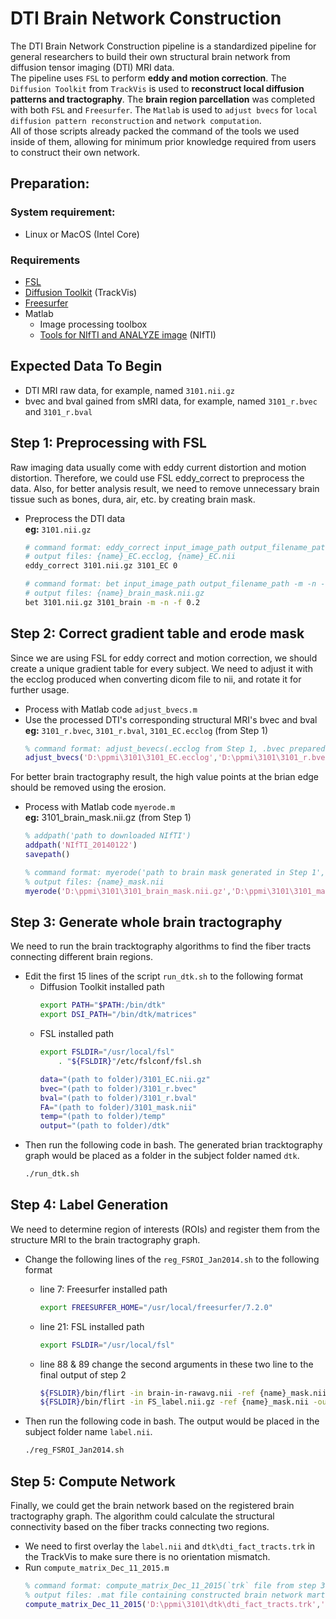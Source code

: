 # DTI Brain Network Construction
The DTI Brain Network Construction pipeline is a standardized pipeline for general researchers to build their own structural brain network from diffusion tensor imaging (DTI) MRI data.  
The  pipeline uses `FSL` to perform __eddy and motion correction__. The `Diffusion Toolkit` from `TrackVis` is used to __reconstruct local diffusion patterns and tractography__. The __brain region parcellation__ was completed with both `FSL` and `Freesurfer`. The `Matlab` is used to `adjust bvecs` for `local diffusion pattern reconstruction` and `network computation`.   
All of those scripts already packed the command of the tools we used inside of them, allowing for minimum prior knowledge required from users to construct their own network.
## Preparation:
### System requirement:
- Linux or MacOS (Intel Core)
### Requirements
- [FSL](https://fsl.fmrib.ox.ac.uk/fsl/fslwiki/FSL)
- [Diffusion Toolkit](http://trackvis.org/) (TrackVis)
- [Freesurfer](https://surfer.nmr.mgh.harvard.edu/fswiki/DownloadAndInstall)
- Matlab
    - Image processing toolbox
    - [Tools for NIfTI and ANALYZE image](https://www.mathworks.com/matlabcentral/fileexchange/8797-tools-for-nifti-and-analyze-image) (NIfTI)
## Expected Data To Begin
- DTI MRI raw data, for example, named `3101.nii.gz`
- bvec and bval gained from sMRI data, for example, named `3101_r.bvec` and `3101_r.bval`
## Step 1: Preprocessing with FSL
Raw imaging data usually come with eddy current distortion and motion distortion. Therefore, we could use FSL eddy_correct to preprocess the data. Also, for better analysis result, we need to remove unnecessary brain tissue such as bones, dura, air, etc. by creating brain mask.
- Preprocess the DTI data  
  **eg:** `3101.nii.gz`
    ```bash
    # command format: eddy_correct input_image_path output_filename_path index
    # output files: {name}_EC.ecclog, {name}_EC.nii
    eddy_correct 3101.nii.gz 3101_EC 0

    # command format: bet input_image_path output_filename_path -m -n -f 0.2
    # output files: {name}_brain_mask.nii.gz
    bet 3101.nii.gz 3101_brain -m -n -f 0.2
    ```
## Step 2: Correct gradient table and erode mask
Since we are using FSL for eddy correct and motion correction, we should create a unique gradient table for every subject. We need to adjust it with the ecclog produced when converting dicom file to nii, and rotate it for further usage.
<!-- If you have used the FSL GUI for eddy and movement correction (and not ‘eddy’ or ‘dtipreprocess’), then you will need, for each subject, to create individualised gradient tables
(.bvec) based on the ecclog (called “data.ecclog”, which is an output file after correction is
complete in FSL), as suggested by Leemans and Jones (2009) and Rohde et al. (2004). To do
this, type in the following fdt_rotate_bvecs command
http://jeromemallershandbookofstructuralbrainmrianalysis.yolasite.com/resources/Jeromes_Structural_MRI_analysis_handbook_April2017_Part1.pdf -->
- Process with Matlab code `adjust_bvecs.m`
- Use the processed DTI's corresponding structural MRI's bvec and bval  
  **eg:** `3101_r.bvec`, `3101_r.bval`, `3101_EC.ecclog` (from Step 1)
    ```matlab
    % command format: adjust_bevecs(.ecclog from Step 1, .bvec prepared, output adjusted {name}.bevc)
    adjust_bvecs('D:\ppmi\3101\3101_EC.ecclog','D:\ppmi\3101\3101_r.bvec','D:\ppmi\3101\3101_adjs.bvec')
    ```

For better brain tractography result, the high value points at the brian edge should be removed using the erosion.
<!-- https://brainvisa.info/axon/en/processes/AnaT1toBrainMask.html -->
- Process with Matlab code `myerode.m`  
  **eg:** 3101_brain_mask.nii.gz (from Step 1)
    ```matlab
    % addpath('path to downloaded NIfTI')
    addpath('NIfTI_20140122')
    savepath()

    % command format: myerode('path to brain mask generated in Step 1','output brain mask path')
    % output files: {name}_mask.nii
    myerode('D:\ppmi\3101\3101_brain_mask.nii.gz','D:\ppmi\3101\3101_mask.nii')
    ```

## Step 3: Generate whole brain tractography
We need to run the brain tracktography algorithms to find the fiber tracts connecting different brain regions.
- Edit the first 15 lines of the script `run_dtk.sh` to the following format
    - Diffusion Toolkit installed path
        ```bash
        export PATH="$PATH:/bin/dtk"
        export DSI_PATH="/bin/dtk/matrices"
        ```
    - FSL installed path
        ```bash
        export FSLDIR="/usr/local/fsl"
            . "${FSLDIR}"/etc/fslconf/fsl.sh

        data="(path to folder)/3101_EC.nii.gz"
        bvec="(path to folder)/3101_r.bvec"
        bval="(path to folder)/3101_r.bval"
        FA="(path to folder)/3101_mask.nii"
        temp="(path to folder)/temp"
        output="(path to folder)/dtk"
        ```
- Then run the following code in bash. The generated brian tracktography graph would be placed as a folder in the subject folder named `dtk`.
    ```bash
    ./run_dtk.sh
    ```

## Step 4: Label Generation
We need to determine region of interests (ROIs) and register them from the structure MRI to the brain tractography graph.
- Change the following lines of the `reg_FSROI_Jan2014.sh` to the following format

    - line 7:        Freesurfer installed path
        ```bash
        export FREESURFER_HOME="/usr/local/freesurfer/7.2.0"
        ```

    - line 21:       FSL installed path
        ```bash
        export FSLDIR="/usr/local/fsl"
        ```

    - line 88 & 89  change the second arguments in these two line to the final output of step 2
        ```bash
        ${FSLDIR}/bin/flirt -in brain-in-rawavg.nii -ref {name}_mask.nii -out brain-in-DTI.nii.gz -omat TM.mat -cost corratio -dof 12  -interp nearestneighbour
        ${FSLDIR}/bin/flirt -in FS_label.nii.gz -ref {name}_mask.nii -out label.nii.gz -applyxfm -init TM.mat -interp nearestneighbour
        ```
- Then run the following code in bash. The output would be placed in the subject folder name `label.nii`.
    ```bash
    ./reg_FSROI_Jan2014.sh
    ```
## Step 5: Compute Network
Finally, we could get the brain network based on the registered brain tractography graph. The algorithm could calculate the structural connectivity based on the fiber tracks connecting two regions.
- We need to first overlay the `label.nii` and `dtk\dti_fact_tracts.trk` in the TrackVis to make sure there is no orientation mismatch.
- Run `compute_matrix_Dec_11_2015.m`
    ```matlab
    % command format: compute_matrix_Dec_11_2015(`trk` file from step 3,`label.nii` from step 4, output path, threshold)
    % output files: .mat file containing constructed brain network martrix
    compute_matrix_Dec_11_2015('D:\ppmi\3101\dtk\dti_fact_tracts.trk','D:\ppmi\3101\label.nii','D:\ppmi\3101\3101.mat',5)
    ```
